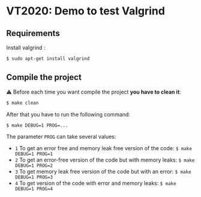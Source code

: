 # VT2020: Demo to test Valgrind

## Requirements

Install valgrind :

```bash
$ sudo apt-get install valgrind
```

## Compile the project

:warning: Before each time you want compile the project **you have to clean it**:

```bash
$ make clean
``` 

After that you have to run the following command:
```bash
$ make DEBUG=1 PROG=... 
```
The parameter `PROG` can take several values:
* `1` To get an error free and memory leak free version of the code: `$ make DEBUG=1 PROG=1`
* `2` To get an error-free version of the code but with memory leaks: `$ make DEBUG=1 PROG=2`
* `3` To get memory leak free version of the code but with an error: `$ make DEBUG=1 PROG=3`
* `4` To get version of the code with error and memory leaks: `$ make DEBUG=1 PROG=4`